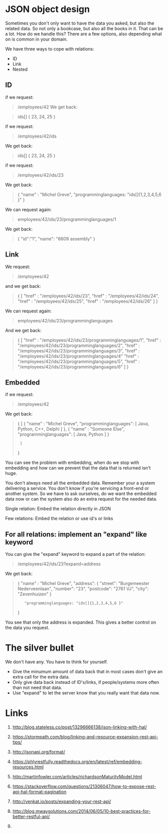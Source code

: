 # JSON object design

Sometimes you don't only want to have the data you asked, but also the related data. So not only a bookcase, but also all the books in it. That can be a lot. How do we handle this?
There are a few options, also depending what on is common in your domain. 


We have three ways to cope with relations:

* ID
* Link
* Nested


## ID


if we request:
> /employees/42
We get back:

> ids[] 
>     {
>     23,
>     24,
>     25
>     }

if we request:
> /employees/42/ids
> 
We get back:
> ids[] 
>     {
>     23,
>     24,
>     25
>     }

if we request:
> /employees/42/ids/23

We get back:
>    { "name" : "Michel Greve",
>      "programminglanguages: "ids[]{1,2,3,4,5,6 }" 
>    }

We can request again:
> employees/42/ids/23/programminglanguages/1

We get back:
>    {
>        "id":"1",
>        "name": "6809 assembly"
>    } 


## Link

We request:
>/employees/42

and we get back:

>    {
>        [
>            "href" : "/employees/42/ids/23",
>            "href" : "/employees/42/ids/24",
>            "href" : "/employees/42/ids/25",
>            "href" : "/employees/42/ids/26"
>        ]
>    } 

We can request again:
> employees/42/ids/23/programminglanguages

And we get back:

>    { 
>        [
>            "href" : "/employees/42/ids/23/programminglanguages/1",
>            "href" : "/employees/42/ids/23/programminglanguages/2",
>            "href" : "/employees/42/ids/23/programminglanguages/3",
>            "href" : "/employees/42/ids/23/programminglanguages/4"
>            "href" : "/employees/42/ids/23/programminglanguages/5",
>            "href" : "/employees/42/ids/23/programminglanguages/6"
>        ]
>    }


## Embedded

if we request:
> /employees/42

We get back:
>    { 
>        [
>            {
>                "name" : "Michel Greve",
>                "programminglanguages": 
>                    [
>                        Java, 
>                        Python, 
>                        C++, 
>                        Delphi
>                    ]
>            },
>            {
>                "name" : "Someone Else",
>                "programminglanguages": 
>                    [
>                        Java, 
>                        Python
>                    ]
>            }
>            
>      ] 
>    }

You can see the problem with embedding, when do we stop with embedding and how can we prevent that the data that is returned isn't huge.


You don't always need all the embedded data. Remember your a system delivering a service. You don't know if you're servicing a front-end or another system.
So we have to ask ourselves, do we want the embedded data now or can the system also do an extra request for the needed data.


Single relation: Embed the relation directly in JSON

Few relations: Embed the relation or use id's or links

For all relations: implement an "expand" like keyword
---------------------
You can give the "expand" keyword to expand a part of the relation:
> /employees/42/ids/23?expand=address

We get back:

>    { 
>        "name" : "Michel Greve",
>        "address": 
>            {
>                "street": "Burgemeester Nederveenlaan",
>                "number": "23",
>                "postcode": "2761 VJ",
>                "city": "Zevenhuizen"
>            }
>    
>        "programminglanguages: "ids[]{1,2,3,4,5,6 }" 
>    }

You see that only the address is expanded. This gives a better control on the data you request.


# The silver bullet

We don't have any. You have to think for yourself. 

* Give the minumum amount of data back that in most cases don't give an extra call for the extra data.
* Only give data back instead of ID's/links, if people/systems more often than not need that data.
* Use "expand" to let the server know that you really want that data now.



# Links

1. http://blog.stateless.co/post/13296666138/json-linking-with-hal/

2. https://stormpath.com/blog/linking-and-resource-expansion-rest-api-tips/
3. http://jsonapi.org/format/
4. https://phlyrestfully.readthedocs.org/en/latest/ref/embedding-resources.html
5. http://martinfowler.com/articles/richardsonMaturityModel.html
6. https://stackoverflow.com/questions/21306047/how-to-expose-rest-api-hal-format-pagination
7. http://venkat.io/posts/expanding-your-rest-api/
8. http://blog.mwaysolutions.com/2014/06/05/10-best-practices-for-better-restful-api/
9. [GOOGLE]:https://google.github.io/styleguide/jsoncstyleguide.xml

